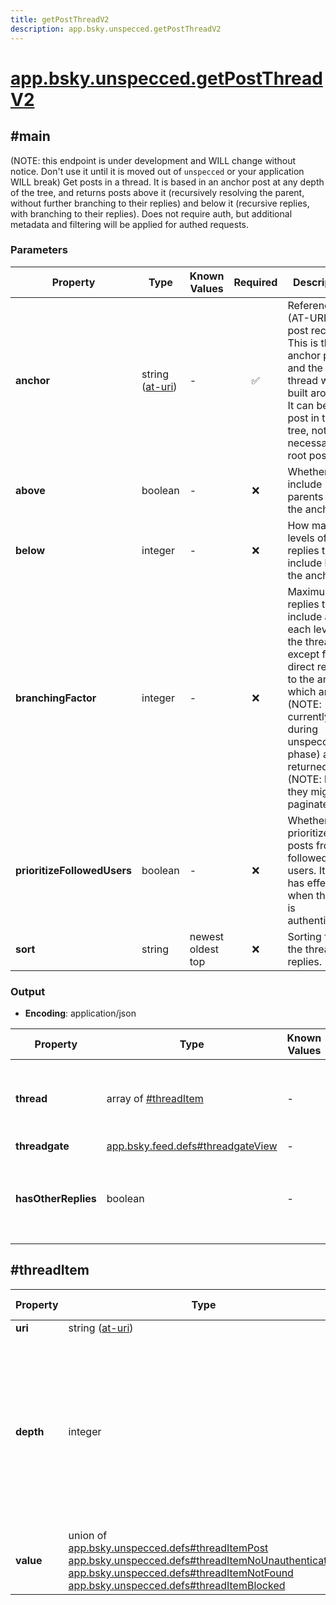 ```yaml
---
title: getPostThreadV2
description: app.bsky.unspecced.getPostThreadV2
---
```


# [app.bsky.unspecced.getPostThreadV2](https://github.com/myConsciousness/atproto.dart/blob/main/lexicons/app/bsky/unspecced/getPostThreadV2.json)

## #main

(NOTE: this endpoint is under development and WILL change without notice. Don't use it until it is moved out of `unspecced` or your application WILL break) Get posts in a thread. It is based in an anchor post at any depth of the tree, and returns posts above it (recursively resolving the parent, without further branching to their replies) and below it (recursive replies, with branching to their replies). Does not require auth, but additional metadata and filtering will be applied for authed requests.

### Parameters

| Property | Type | Known Values | Required | Description |
| --- | --- | --- | :---: | --- |
| **anchor** | string ([at-uri](https://atproto.com/specs/at-uri-scheme)) | - | ✅ | Reference (AT-URI) to post record. This is the anchor post, and the thread will be built around it. It can be any post in the tree, not necessarily a root post. |
| **above** | boolean | - | ❌ | Whether to include parents above the anchor. |
| **below** | integer | - | ❌ | How many levels of replies to include below the anchor. |
| **branchingFactor** | integer | - | ❌ | Maximum of replies to include at each level of the thread, except for the direct replies to the anchor, which are (NOTE: currently, during unspecced phase) all returned (NOTE: later they might be paginated). |
| **prioritizeFollowedUsers** | boolean | - | ❌ | Whether to prioritize posts from followed users. It only has effect when the user is authenticated. |
| **sort** | string | newest<br/>oldest<br/>top | ❌ | Sorting for the thread replies. |

### Output

- **Encoding**: application/json

| Property | Type | Known Values | Required | Description |
| --- | --- | --- | :---: | --- |
| **thread** | array of [#threadItem](#threaditem) | - | ✅ | A flat list of thread items. The depth of each item is indicated by the depth property inside the item. |
| **threadgate** | [app.bsky.feed.defs#threadgateView](../../../../lexicons/app/bsky/feed/defs.md#threadgateview) | - | ❌ | - |
| **hasOtherReplies** | boolean | - | ✅ | Whether this thread has additional replies. If true, a call can be made to the `getPostThreadOtherV2` endpoint to retrieve them. |

## #threadItem

| Property | Type | Known Values | Required | Description |
| --- | --- | --- | :---: | --- |
| **uri** | string ([at-uri](https://atproto.com/specs/at-uri-scheme)) | - | ✅ | - |
| **depth** | integer | - | ✅ | The nesting level of this item in the thread. Depth 0 means the anchor item. Items above have negative depths, items below have positive depths. |
| **value** | union of <br/>[app.bsky.unspecced.defs#threadItemPost](../../../../lexicons/app/bsky/unspecced/defs.md#threaditempost)<br/>[app.bsky.unspecced.defs#threadItemNoUnauthenticated](../../../../lexicons/app/bsky/unspecced/defs.md#threaditemnounauthenticated)<br/>[app.bsky.unspecced.defs#threadItemNotFound](../../../../lexicons/app/bsky/unspecced/defs.md#threaditemnotfound)<br/>[app.bsky.unspecced.defs#threadItemBlocked](../../../../lexicons/app/bsky/unspecced/defs.md#threaditemblocked) | - | ✅ | - |
